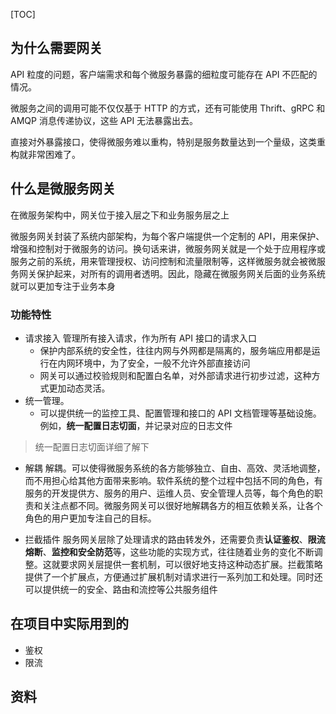 [TOC]

## 为什么需要网关
API 粒度的问题，客户端需求和每个微服务暴露的细粒度可能存在 API 不匹配的情况。

微服务之间的调用可能不仅仅基于 HTTP 的方式，还有可能使用 Thrift、gRPC 和 AMQP 消息传递协议，这些 API 无法暴露出去。

直接对外暴露接口，使得微服务难以重构，特别是服务数量达到一个量级，这类重构就非常困难了。

## 什么是微服务网关
在微服务架构中，网关位于接入层之下和业务服务层之上

微服务网关封装了系统内部架构，为每个客户端提供一个定制的 API，用来保护、增强和控制对于微服务的访问。换句话来讲，微服务网关就是一个处于应用程序或服务之前的系统，用来管理授权、访问控制和流量限制等，这样微服务就会被微服务网关保护起来，对所有的调用者透明。因此，隐藏在微服务网关后面的业务系统就可以更加专注于业务本身

### 功能特性
* 请求接入
管理所有接入请求，作为所有 API 接口的请求入口
    * 保护内部系统的安全性，往往内网与外网都是隔离的，服务端应用都是运行在内网环境中，为了安全，一般不允许外部直接访问
    * 网关可以通过校验规则和配置白名单，对外部请求进行初步过滤，这种方式更加动态灵活。
* 统一管理。
    * 可以提供统一的监控工具、配置管理和接口的 API 文档管理等基础设施。
    例如，**统一配置日志切面**，并记录对应的日志文件
> 统一配置日志切面详细了解下

* 解耦
解耦。可以使得微服务系统的各方能够独立、自由、高效、灵活地调整，而不用担心给其他方面带来影响。软件系统的整个过程中包括不同的角色，有服务的开发提供方、服务的用户、运维人员、安全管理人员等，每个角色的职责和关注点都不同。微服务网关可以很好地解耦各方的相互依赖关系，让各个角色的用户更加专注自己的目标。

* 拦截插件
服务网关层除了处理请求的路由转发外，还需要负责**认证鉴权**、**限流熔断**、**监控和安全防范**等，这些功能的实现方式，往往随着业务的变化不断调整。这就要求网关层提供一套机制，可以很好地支持这种动态扩展。拦截策略提供了一个扩展点，方便通过扩展机制对请求进行一系列加工和处理。同时还可以提供统一的安全、路由和流控等公共服务组件

## 在项目中实际用到的
* 鉴权
* 限流

## 资料